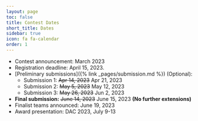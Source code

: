 ```yaml
---
layout: page
toc: false
title: Contest Dates
short_title: Dates
sidebar: true
icon: fa fa-calendar
order: 1
---
```



* Contest announcement: March 2023
* Registration deadline: April 15, 2023.
* [Preliminary submissions]({% link _pages/submission.md %}) (Optional): 
    * Submission 1: <del>Apr 14, 2023</del> Apr 21, 2023 
    * Submission 2: <del>May 5, 2023</del> May 12, 2023
    * Submission 3: <del>May 26, 2023</del> Jun 2, 2023
* **Final submission:** <del>June 14, 2023</del> June 15, 2023 **(No further extensions)**
* Finalist teams announced: June 19, 2023
* Award presentation: DAC 2023, July 9-13

